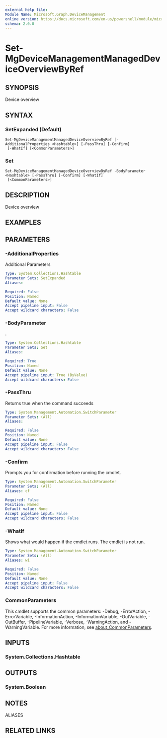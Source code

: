 ```yaml
---
external help file:
Module Name: Microsoft.Graph.DeviceManagement
online version: https://docs.microsoft.com/en-us/powershell/module/microsoft.graph.devicemanagement/set-mgdevicemanagementmanageddeviceoverviewbyref
schema: 2.0.0
---
```


# Set-MgDeviceManagementManagedDeviceOverviewByRef

## SYNOPSIS
Device overview

## SYNTAX

### SetExpanded (Default)
```
Set-MgDeviceManagementManagedDeviceOverviewByRef [-AdditionalProperties <Hashtable>] [-PassThru] [-Confirm]
 [-WhatIf] [<CommonParameters>]
```

### Set
```
Set-MgDeviceManagementManagedDeviceOverviewByRef -BodyParameter <Hashtable> [-PassThru] [-Confirm] [-WhatIf]
 [<CommonParameters>]
```

## DESCRIPTION
Device overview

## EXAMPLES

## PARAMETERS

### -AdditionalProperties
Additional Parameters

```yaml
Type: System.Collections.Hashtable
Parameter Sets: SetExpanded
Aliases:

Required: False
Position: Named
Default value: None
Accept pipeline input: False
Accept wildcard characters: False
```

### -BodyParameter
.

```yaml
Type: System.Collections.Hashtable
Parameter Sets: Set
Aliases:

Required: True
Position: Named
Default value: None
Accept pipeline input: True (ByValue)
Accept wildcard characters: False
```

### -PassThru
Returns true when the command succeeds

```yaml
Type: System.Management.Automation.SwitchParameter
Parameter Sets: (All)
Aliases:

Required: False
Position: Named
Default value: None
Accept pipeline input: False
Accept wildcard characters: False
```

### -Confirm
Prompts you for confirmation before running the cmdlet.

```yaml
Type: System.Management.Automation.SwitchParameter
Parameter Sets: (All)
Aliases: cf

Required: False
Position: Named
Default value: None
Accept pipeline input: False
Accept wildcard characters: False
```

### -WhatIf
Shows what would happen if the cmdlet runs.
The cmdlet is not run.

```yaml
Type: System.Management.Automation.SwitchParameter
Parameter Sets: (All)
Aliases: wi

Required: False
Position: Named
Default value: None
Accept pipeline input: False
Accept wildcard characters: False
```

### CommonParameters
This cmdlet supports the common parameters: -Debug, -ErrorAction, -ErrorVariable, -InformationAction, -InformationVariable, -OutVariable, -OutBuffer, -PipelineVariable, -Verbose, -WarningAction, and -WarningVariable. For more information, see [about_CommonParameters](http://go.microsoft.com/fwlink/?LinkID=113216).

## INPUTS

### System.Collections.Hashtable

## OUTPUTS

### System.Boolean

## NOTES

ALIASES

## RELATED LINKS

